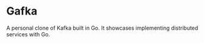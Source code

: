# Gafka

A personal clone of Kafka built in Go. It showcases implementing distributed services with Go.

